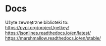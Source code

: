<h1>Docs</h1>

Użyte zewnętrzne biblioteki to:  
https://pypi.org/project/getkey/  
https://jsonlines.readthedocs.io/en/latest/  
https://marshmallow.readthedocs.io/en/stable/  
